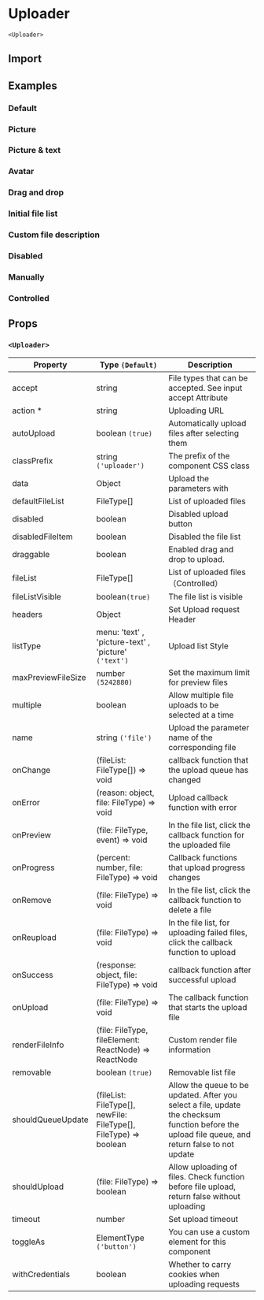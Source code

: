 # Uploader

`<Uploader>`

## Import

<!--{include:(components/uploader/fragments/import.md)}-->

## Examples

### Default

<!--{include:`basic.md`}-->

### Picture

<!--{include:`picture.md`}-->

### Picture & text

<!--{include:`picture-text.md`}-->

### Avatar

<!--{include:`avatar.md`}-->

### Drag and drop

<!--{include:`drag-and-drop.md`}-->

### Initial file list

<!--{include:`file-list.md`}-->

### Custom file description

<!--{include:`file-list-custom.md`}-->

### Disabled

<!--{include:`disabled.md`}-->

### Manually

<!--{include:`manually.md`}-->

### Controlled

<!--{include:`controlled.md`}-->

## Props

### `<Uploader>`

| Property           | Type `(Default)`                                                 | Description                                                                                                                                       |
| ------------------ | ---------------------------------------------------------------- | ------------------------------------------------------------------------------------------------------------------------------------------------- |
| accept             | string                                                           | File types that can be accepted. See input accept Attribute                                                                                       |
| action \*          | string                                                           | Uploading URL                                                                                                                                     |
| autoUpload         | boolean `(true)`                                                 | Automatically upload files after selecting them                                                                                                   |
| classPrefix        | string `('uploader')`                                            | The prefix of the component CSS class                                                                                                             |
| data               | Object                                                           | Upload the parameters with                                                                                                                        |
| defaultFileList    | FileType[]                                                       | List of uploaded files                                                                                                                            |
| disabled           | boolean                                                          | Disabled upload button                                                                                                                            |
| disabledFileItem   | boolean                                                          | Disabled the file list                                                                                                                            |
| draggable          | boolean                                                          | Enabled drag and drop to upload.                                                                                                                  |
| fileList           | FileType[]                                                       | List of uploaded files （Controlled）                                                                                                             |
| fileListVisible    | boolean`(true)`                                                  | The file list is visible                                                                                                                          |
| headers            | Object                                                           | Set Upload request Header                                                                                                                         |
| listType           | menu: 'text' , 'picture-text' , 'picture' `('text')`             | Upload list Style                                                                                                                                 |
| maxPreviewFileSize | number `(5242880)`                                               | Set the maximum limit for preview files                                                                                                           |
| multiple           | boolean                                                          | Allow multiple file uploads to be selected at a time                                                                                              |
| name               | string `('file')`                                                | Upload the parameter name of the corresponding file                                                                                               |
| onChange           | (fileList: FileType[]) => void                                   | callback function that the upload queue has changed                                                                                               |
| onError            | (reason: object, file: FileType) => void                         | Upload callback function with error                                                                                                               |
| onPreview          | (file: FileType, event) => void                                  | In the file list, click the callback function for the uploaded file                                                                               |
| onProgress         | (percent: number, file: FileType) => void                        | Callback functions that upload progress changes                                                                                                   |
| onRemove           | (file: FileType) => void                                         | In the file list, click the callback function to delete a file                                                                                    |
| onReupload         | (file: FileType) => void                                         | In the file list, for uploading failed files, click the callback function to upload                                                               |
| onSuccess          | (response: object, file: FileType) => void                       | callback function after successful upload                                                                                                         |
| onUpload           | (file: FileType) => void                                         | The callback function that starts the upload file                                                                                                 |
| renderFileInfo     | (file: FileType, fileElement: ReactNode) => ReactNode            | Custom render file information                                                                                                                    |
| removable          | boolean `(true)`                                                 | Removable list file                                                                                                                               |
| shouldQueueUpdate  | (fileList: FileType[], newFile: FileType[], FileType) => boolean | Allow the queue to be updated. After you select a file, update the checksum function before the upload file queue, and return false to not update |
| shouldUpload       | (file: FileType) => boolean                                      | Allow uploading of files. Check function before file upload, return false without uploading                                                       |
| timeout            | number                                                           | Set upload timeout                                                                                                                                |
| toggleAs           | ElementType `('button')`                                         | You can use a custom element for this component                                                                                                   |
| withCredentials    | boolean                                                          | Whether to carry cookies when uploading requests                                                                                                  |
